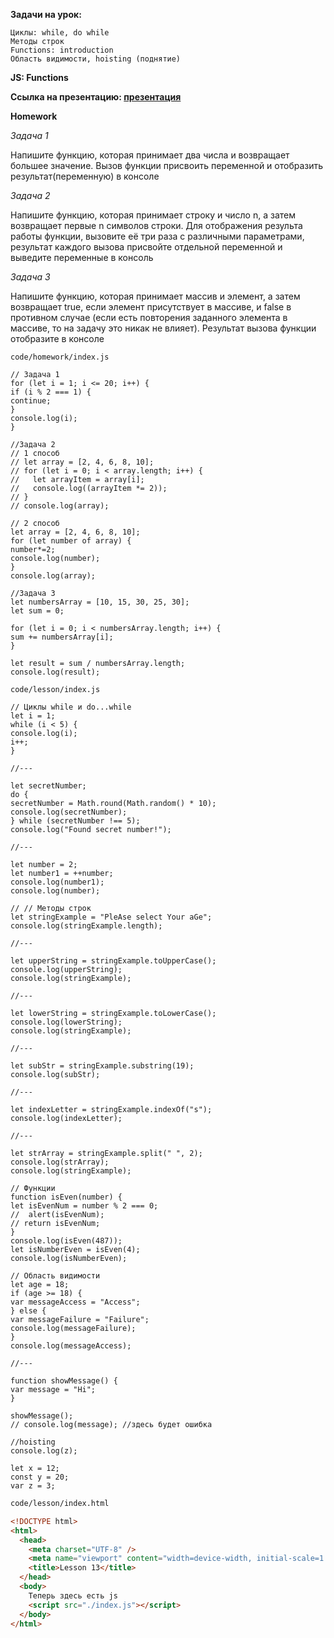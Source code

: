 **Задачи на урок:**

    Циклы: while, do while
    Методы строк
    Functions: introduction
    Область видимости, hoisting (поднятие)

**JS: Functions**

**Ссылка на презентацию: [презентация](https://github.com/ait-tr/cohort37.1/blob/main/front_end/lesson_13/JS_Functions.pdf)**

**Homework**

_Задача 1_

Напишите функцию, которая принимает два числа и возвращает большее значение. Вызов функции присвоить переменной и отобразить результат(переменную) в консоле

_Задача 2_

Напишите функцию, которая принимает строку и число n, а затем возвращает первые n символов строки. Для отображения результа работы функции, вызовите её три раза с различными параметрами, результат каждого вызова присвойте отдельной переменной и выведите переменные в консоль

_Задача 3_

Напишите функцию, которая принимает массив и элемент, а затем возвращает true, если элемент присутствует в массиве, и false в противном случае (если есть повторения заданного элемента в массиве, то на задачу это никак не влияет). Результат вызова функции отобразите в консоле

```JS
code/homework/index.js

// Задача 1
for (let i = 1; i <= 20; i++) {
if (i % 2 === 1) {
continue;
}
console.log(i);
}

//Задача 2
// 1 способ
// let array = [2, 4, 6, 8, 10];
// for (let i = 0; i < array.length; i++) {
//   let arrayItem = array[i];
//   console.log((arrayItem *= 2));
// }
// console.log(array);

// 2 способ
let array = [2, 4, 6, 8, 10];
for (let number of array) {
number*=2;
console.log(number);
}
console.log(array);

//Задача 3
let numbersArray = [10, 15, 30, 25, 30];
let sum = 0;

for (let i = 0; i < numbersArray.length; i++) {
sum += numbersArray[i];
}

let result = sum / numbersArray.length;
console.log(result);
```

```JS
code/lesson/index.js

// Циклы while и do...while
let i = 1;
while (i < 5) {
console.log(i);
i++;
}

//---

let secretNumber;
do {
secretNumber = Math.round(Math.random() * 10);
console.log(secretNumber);
} while (secretNumber !== 5);
console.log("Found secret number!");

//---

let number = 2;
let number1 = ++number;
console.log(number1);
console.log(number);

// // Методы строк
let stringExample = "PleAse select Your aGe";
console.log(stringExample.length);

//---

let upperString = stringExample.toUpperCase();
console.log(upperString);
console.log(stringExample);

//---

let lowerString = stringExample.toLowerCase();
console.log(lowerString);
console.log(stringExample);

//---

let subStr = stringExample.substring(19);
console.log(subStr);

//---

let indexLetter = stringExample.indexOf("s");
console.log(indexLetter);

//---

let strArray = stringExample.split(" ", 2);
console.log(strArray);
console.log(stringExample);

// Функции
function isEven(number) {
let isEvenNum = number % 2 === 0;
//  alert(isEvenNum);
// return isEvenNum;
}
console.log(isEven(487));
let isNumberEven = isEven(4);
console.log(isNumberEven);

// Область видимости
let age = 18;
if (age >= 18) {
var messageAccess = "Access";
} else {
var messageFailure = "Failure";
console.log(messageFailure);
}
console.log(messageAccess);

//---

function showMessage() {
var message = "Hi";
}

showMessage();
// console.log(message); //здесь будет ошибка

//hoisting
console.log(z);

let x = 12;
const y = 20;
var z = 3;
```

```HTML
code/lesson/index.html

<!DOCTYPE html>
<html>
  <head>
    <meta charset="UTF-8" />
    <meta name="viewport" content="width=device-width, initial-scale=1.0" />
    <title>Lesson 13</title>
  </head>
  <body>
    Теперь здесь есть js
    <script src="./index.js"></script>
  </body>
</html>
```
